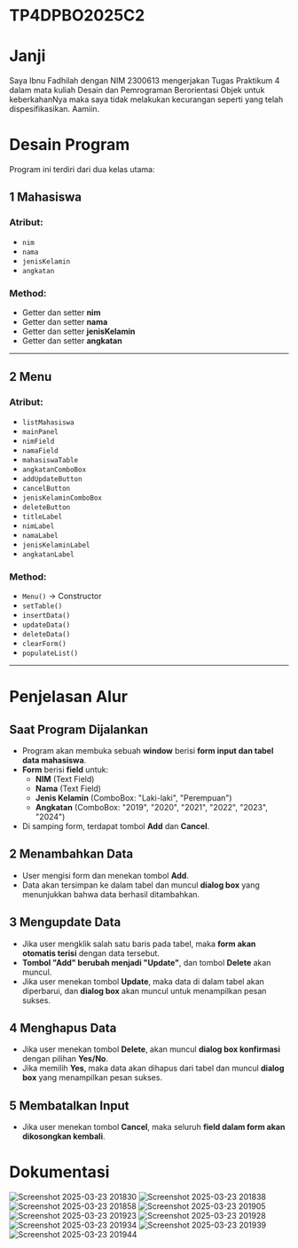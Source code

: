 # TP4DPBO2025C2

# Janji
Saya Ibnu Fadhilah dengan NIM 2300613 mengerjakan Tugas Praktikum 4 dalam mata kuliah Desain dan Pemrograman Berorientasi Objek untuk keberkahanNya maka saya tidak melakukan kecurangan seperti yang telah dispesifikasikan. Aamiin.

#  Desain Program

Program ini terdiri dari dua kelas utama:

## **1 Mahasiswa**

###  Atribut:
- `nim`  
- `nama`  
- `jenisKelamin`  
- `angkatan`  

### Method:
- Getter dan setter **nim**  
- Getter dan setter **nama**  
- Getter dan setter **jenisKelamin**  
- Getter dan setter **angkatan**  

---

## **2 Menu**

### Atribut:
- `listMahasiswa`  
- `mainPanel`  
- `nimField`  
- `namaField`  
- `mahasiswaTable`  
- `angkatanComboBox`  
- `addUpdateButton`  
- `cancelButton`  
- `jenisKelaminComboBox`  
- `deleteButton`  
- `titleLabel`  
- `nimLabel`  
- `namaLabel`  
- `jenisKelaminLabel`  
- `angkatanLabel`  

### Method:
- `Menu()` → Constructor  
- `setTable()`  
- `insertData()`  
- `updateData()`  
- `deleteData()`  
- `clearForm()`  
- `populateList()`  

---

#  Penjelasan Alur

##  **Saat Program Dijalankan**
- Program akan membuka sebuah **window** berisi **form input dan tabel data mahasiswa**.  
- **Form** berisi **field** untuk:  
  - **NIM** (Text Field)  
  - **Nama** (Text Field)  
  - **Jenis Kelamin** (ComboBox: "Laki-laki", "Perempuan")  
  - **Angkatan** (ComboBox: "2019", "2020", "2021", "2022", "2023", "2024")  
- Di samping form, terdapat tombol **Add** dan **Cancel**.  

## 2️ **Menambahkan Data**
- User mengisi form dan menekan tombol **Add**.  
- Data akan tersimpan ke dalam tabel dan muncul **dialog box** yang menunjukkan bahwa data berhasil ditambahkan.  

## 3️ **Mengupdate Data**
- Jika user mengklik salah satu baris pada tabel, maka **form akan otomatis terisi** dengan data tersebut.  
- **Tombol "Add" berubah menjadi "Update"**, dan tombol **Delete** akan muncul.  
- Jika user menekan tombol **Update**, maka data di dalam tabel akan diperbarui, dan **dialog box** akan muncul untuk menampilkan pesan sukses.  

## 4️ **Menghapus Data**
- Jika user menekan tombol **Delete**, akan muncul **dialog box konfirmasi** dengan pilihan **Yes/No**.  
- Jika memilih **Yes**, maka data akan dihapus dari tabel dan muncul **dialog box** yang menampilkan pesan sukses.  

## 5️ **Membatalkan Input**
- Jika user menekan tombol **Cancel**, maka seluruh **field dalam form akan dikosongkan kembali**.  

# Dokumentasi
![Screenshot 2025-03-23 201830](https://github.com/user-attachments/assets/7cdbb114-17d9-4b7e-b89f-e7098acdd475)
![Screenshot 2025-03-23 201838](https://github.com/user-attachments/assets/bd5073de-9fa8-4bc2-81a2-82ccb596ad7a)
![Screenshot 2025-03-23 201858](https://github.com/user-attachments/assets/041be614-b247-4a87-9350-2731b11496fe)
![Screenshot 2025-03-23 201905](https://github.com/user-attachments/assets/5c0e2811-21c4-4114-ac29-d50edc22d79d)
![Screenshot 2025-03-23 201923](https://github.com/user-attachments/assets/78847c22-9679-4d48-871c-6c9500dd64fb)
![Screenshot 2025-03-23 201928](https://github.com/user-attachments/assets/281101f2-7f49-48d0-afa1-cda983a41cbe)
![Screenshot 2025-03-23 201934](https://github.com/user-attachments/assets/3252c3b8-3a6d-49fe-93d3-4e1c3e9120c4)
![Screenshot 2025-03-23 201939](https://github.com/user-attachments/assets/b5e4a293-3448-40eb-9d95-5653e6a2a248)
![Screenshot 2025-03-23 201944](https://github.com/user-attachments/assets/37983e93-b35b-4ce3-88e3-5aeedef55d18)
